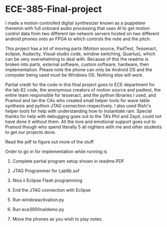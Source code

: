 # ECE-385-Final-project
I made a motion controlled digital synthesizer known as a puppeteer theremin with full onboard audio processing that uses AI to get motion control data from two different lan network servers hosted on two different android phones onto an FPGA to which controls the note and the pitch.

This project has a lot of moving parts (Motion source, PadTest, Tesseract, eclipse, Audacity, Visual studio code, window switching, Quartus), which can be very overwhelming to deal with. Because of this the readme is broken into parts, external software, custom software, hardware, then implementation. Please note the phone can only be Android OS and the computer being used must be Windows OS. Nothing else will work.

Partial credit for the code in this final project goes to ECE department for the lab 62 code, the anonymous creators of motion source and padtest, the entire team responsible for tesseract, and the python  libraries I used, and Pramod and Ian the CAs who created small helper tools for wave table synthesis and python JTAG connection respectively. I also used Rishi's helper tools for help with understanding how to instantiate ram. Special thanks for help with debugging goes out to the TA’s Phil and Zayd, could not have done it without them. All the  love and emotional support goes out to Pramod though who spend literally 5 all nighters with me and other students to get our projects done.

Read the pdf to figure out more of the stuff

Order to go in for implementation while running is

1. Complete partial program setup shown in readme.PDF

2. JTAG Programmer for Lab6b.sof

3. Nios ii Eclipse Flash programming

4. End the JTAG connection with Eclipse

5. Run windowactivation.py

6. Run ece385finaldemo.py

7. Move the phones as you wish to play notes.

